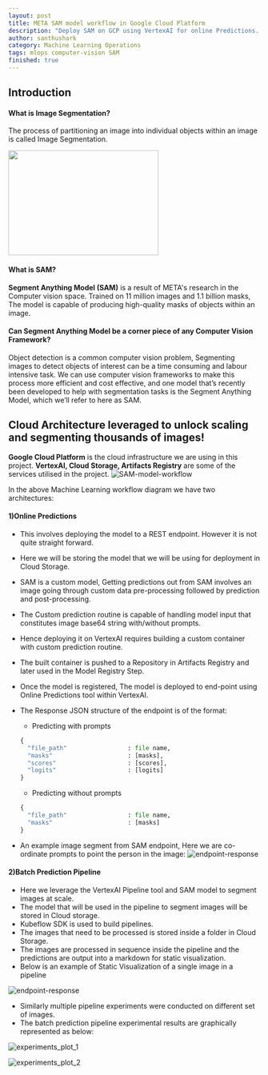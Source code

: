 ```yaml
---
layout: post
title: META SAM model workflow in Google Cloud Platform
description: "Deploy SAM on GCP using VertexAI for online Predictions. Build Batch Prediction pipelines using Kubeflow."
author: santhushark
category: Machine Learning Operations
tags: mlops computer-vision SAM
finished: true
---
```

## Introduction


#### What is Image Segmentation?
The process of partitioning an image into individual objects within an image is called Image Segmentation.

[<img src="/assets/img/gcp_sam/fish.gif" height="210" width="300"/>](/assets/img/gcp_sam/fish.gif?raw=true)

#### What is SAM?
**Segment Anything Model (SAM)** is a result of META's research in the Computer vision space. Trained on 11 million images and 1.1 billion masks, The model is capable of producing high-quality masks of objects within an image.

#### Can Segment Anything Model be a corner piece of any Computer Vision Framework?
Object detection is a common computer vision problem, Segmenting images to detect objects of interest can be a time consuming and labour intensive task. We can use computer vision frameworks to make this process more efficient and cost effective, and one model that’s recently been developed to help with segmentation tasks is the Segment Anything Model, which we’ll refer to here as SAM.

## Cloud Architecture leveraged to unlock scaling and segmenting thousands of images!


**Google Cloud Platform** is the cloud infrastructure we are using in this project. **VertexAI, Cloud Storage, Artifacts Registry** are some of the services utilised in the project.
![SAM-model-workflow](/assets/img/gcp_sam/sam_workflow.png?raw=true)

In the above Machine Learning workflow diagram we have two architectures:

#### 1)Online Predictions
+ This involves deploying the model to a REST endpoint. However it is not quite straight forward.
+ Here we will be storing the model that we will be using for deployment in Cloud Storage.
+ SAM is a custom model, Getting predictions out from SAM involves an image going through custom data pre-processing followed by prediction and post-processing.
+ The Custom prediction routine is capable of handling model input that constitutes image base64 string with/without prompts.
+ Hence deploying it on VertexAI requires building a custom container with custom prediction routine.
+ The built container is pushed to a Repository in Artifacts Registry and later used in the Model Registry Step.
+ Once the model is registered, The model is deployed to end-point using Online Predictions tool within VertexAI.
+ The Response JSON structure of the endpoint is of the format:
  - Predicting with prompts
  ```python
  {
    "file_path"                 : file name,
    "masks"                     : [masks],
    "scores"                    : [scores],
    "logits"                    : [logits]
  }
  ```
  
  - Predicting without prompts
  ```python
  {
    "file_path"                 : file name,
    "masks"                     : [masks]
  }
  ```
+ An example image segment from SAM endpoint, Here we are co-ordinate prompts to point the person in the image:
![endpoint-response](/assets/img/gcp_sam/club-house-segment-with-prompts.png?raw=true)
  

#### 2)Batch Prediction Pipeline
+ Here we leverage the VertexAI Pipeline tool and SAM model to segment images at scale.
+ The model that will be used in the pipeline to segment images will be stored in Cloud storage.
+ Kubeflow SDK is used to build pipelines.
+ The images that need to be processed is stored inside a folder in Cloud Storage.
+ The images are processed in sequence inside the pipeline and the predictions are output into a markdown for static visualization.
+ Below is an example of Static Visualization of a single image in a pipeline
  
![endpoint-response](/assets/img/gcp_sam/static_visualization.png?raw=true)

+ Similarly multiple pipeline experiments were conducted on different set of images.
+ The batch prediction pipeline experimental results are graphically represented as below:
  
![experiments_plot_1](/assets/img/gcp_sam/plot_1.png?raw=true)

![experiments_plot_2](/assets/img/gcp_sam/plot_2.png?raw=true)


 


